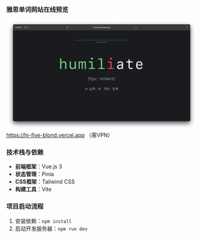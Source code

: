 ### 雅思单词网站在线预览
![alt text](image-1.png)
https://hi-five-blond.vercel.app （需VPN）

### 技术栈与依赖
- **前端框架**：Vue.js 3
- **状态管理**：Pinia
- **CSS框架**：Tailwind CSS
- **构建工具**：Vite

### 项目启动流程
1. 安装依赖：`npm install`
2. 启动开发服务器：`npm run dev`